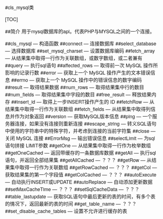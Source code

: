 #cls_mysql类

[TOC]

##简介
用于mysql数据库的api。代表PHP与MYSQL之间的一个连接。

##cls_mysql — 构造函数
##connect — 连接数据库
##select_database — 选择数据库
##set_mysql_charset — 设置数据库编码
##fetch_array — 从结果集中取得一行作为关联数组，或数字数组，或二者兼有
##query — 执行sql语句
##affected_rows — 取得前一次 MySQL 操作所影响的记录行数
##error — 获取上一个 MySQL 操作产生的文本错误信息
##errno — 获取上一个 MySQL 操作中的错误信息的数字编码 
##result — 取得结果数据
##num_rows — 取得结果集中行的数目 
##num_fields — 取得结果集中字段的数目
##free_result — 释放结果内存
##insert_id — 取得上一步INSERT操作产生的 ID
##fetchRow — 从结果集中取得一行作为关联数组
##fetch_fields — 从结果集中取得列信息并作为对象返回
##version — 获取MySQL版本信息
##ping — 一个服务器连接，如果没有连接则重新连接 
##escape_string — 转义SQL语句中使用的字符串中的特殊字符，并考虑到连接的当前字符集
##close — 关闭 MySQL 连接
##ErrorMsg — 输出错误信息
##selectLimit — 为sql语句拼接 LIMIT参数
##getOne — 从结果集中取得一行作为枚举数组
##getOneCached — 返回带缓存的一条数据库数据
##getAll — 执行sql语句，并返回全部结果集
##getAllCached — ？？？
##getRow — 从结果集中取得一行作为关联数组
##getRowCached — ？？？
##getCol — 获取结果集的第一个字段值
##getColCached — ？？？
##autoExecute — 自动执行INSERT或UPDATE
##autoReplace — 自动添加更新数据
##setMaxCacheTime — ？？？
##setSqlCacheData — ？？？
##table_lastupdate — 获取SQL语句中最后更新的表的时间，有多个表的情况下，返回最新的表的时间
##get_table_name — ？？？
##set_disable_cache_tables — 设置不允许进行缓存的表












<style>
    h1,h2,h3,h4,p,strong { font-family: "Helvetica Neue",Arial,"Hiragino Sans GB","STHeiti","Microsoft YaHei","WenQuanYi Micro Hei",SimSun,Song,sans-serif }
    .markdown-body h3 { padding-left:20px; }
    p { font-size: 16px; }
    code { color: #c7254e; background-color:#f9f2f4 !important; }
    .toc ul { list-style-type: none; margin-bottom: 15px; font-size:18px; font-family:"Helvetica Neue",Arial,"Hiragino Sans GB","STHeiti","Microsoft YaHei","WenQuanYi Micro Hei",SimSun,Song,sans-serif;  }
    .toc li { padding-bottom: 8px;  }
</style>
<link href="http://cdn.bootcss.com/highlight.js/9.7.0/styles/vs.min.css" rel="stylesheet">
<script src="http://cdn.bootcss.com/highlight.js/9.7.0/highlight.min.js"></script>
<script>hljs.initHighlightingOnLoad();</script>